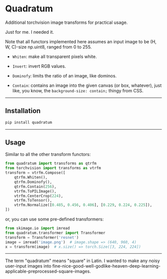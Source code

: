 Quadratum
==========

Additional torchvision image transforms for practical usage.

Just for me. I needed it.

Note that all functors implemented here assumes an input image to be (H, W, C)-size np.uint8, ranged from 0 to 255.

* `Whiten`: make all transparent pixels white.

* `Invert`: invert RGB values.

* `Dominofy`: limits the ratio of an image, like dominos.

* `Contain`: contains an image into the given canvas (or box, whatever), just like, you know, the `background-size: contain;` thingy from CSS.

---

Installation
-----

```bash
pip install quadratum
```

---

Usage
-----

Similar to all the other transform functors:

```python
from quadratum import transforms as qtrfm
from torchvision import transforms as vtrfm
transform = vtrfm.Compose([
    qtrfm.Whiten(),
    qtrfm.Dominofy(),
    qtrfm.Contain(256),
    vtrfm.ToPILImage(),
    vtrfm.CenterCrop(224),
    vtrfm.ToTensor(),
    vtrfm.Normalize([0.485, 0.456, 0.406], [0.229, 0.224, 0.225]),
])
```

or, you can use some pre-defined transformers:

```python
from skimage.io import imread
from quadratum.transformer import Transformer
transform = Transformer('resnet')
image = imread('image.png')  # image.shape => (640, 960, 4)
x = transform(image)  # x.size() => torch.Size([3, 224, 224])
```

---

The term "quadratum" means "square" in Latin. I wanted to make any noisy user-input images into fine-nice-good-well-godlike-heaven-deep-learning-applicable-preprocessed-square-images.
